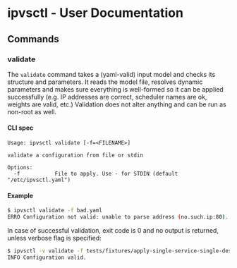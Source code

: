 # ipvsctl - User Documentation

## Commands

### validate

The `validate` command takes a (yaml-valid) input model and checks its structure and parameters. It reads the model file, 
resolves dynamic parameters and makes sure everything is well-formed so it can be applied successfully (e.g. IP addresses are correct,
scheduler names are ok, weights are valid, etc.)
Validation does not alter anything and can be run as non-root as well.

#### CLI spec

```
Usage: ipvsctl validate [-f=<FILENAME>]

validate a configuration from file or stdin

Options:
  -f           File to apply. Use - for STDIN (default "/etc/ipvsctl.yaml")
```

#### Example

```bash
$ ipvsctl validate -f bad.yaml
ERRO Configuration not valid: unable to parse address (no.such.ip:80). Must be of format <proto>://<host>[:port] or fwmark:<id>.
```

In case of successful validation, exit code is 0 and no output is returned, unless verbose flag is specified:

```bash
$ ipvsctl -v validate -f tests/fixtures/apply-single-service-single-destination.yaml
INFO Configuration valid.
```
